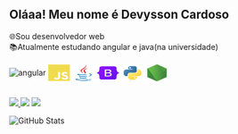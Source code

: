 ## Oláaa! Meu nome é Devysson Cardoso
<div>
  🌐Sou desenvolvedor web<br>
  📚Atualmente estudando angular e java(na universidade)
<div>
<div style="display: inline_block"><br>
  <img align="center" alt="angular" height="40" width="50" src="https://angular.io/assets/images/logos/angular/angular.svg">
  <img align="center" alt="js" height="30" width="40" src="https://raw.githubusercontent.com/devicons/devicon/master/icons/javascript/javascript-plain.svg">
  <img align="center" alt="nodejs" height="30" width="40" src="https://raw.githubusercontent.com/devicons/devicon/master/icons/java/java-original.svg">
  <img align="center" alt="nodejs" height="30" width="40" src="https://raw.githubusercontent.com/devicons/devicon/master/icons/bootstrap/bootstrap-original.svg">
  <img align="center" alt="python" height="30" width="40" src="https://raw.githubusercontent.com/devicons/devicon/master/icons/python/python-original.svg">
  <img align="center" alt="nodejs" height="30" width="40" src="https://raw.githubusercontent.com/devicons/devicon/master/icons/nodejs/nodejs-original.svg">
</div>
  
  ##
 
<div> 
  
  <a href="https://www.linkedin.com/in/devyssonsc" target="_blank"><img src="https://img.shields.io/badge/-LinkedIn-%230077B5?style=for-the-badge&logo=linkedin&logoColor=white" target="linkedin.com/in/devyssonsc">
  <a href="https://instagram.com/devyssonsc" target="_blank"><img src="https://img.shields.io/badge/-Instagram-%23E4405F?style=for-the-badge&logo=instagram&logoColor=white" target="instagram.com/devyssonsc"></a>
  <a href="https://twitter.com/_devysson" target="_blank"><img src="https://img.shields.io/badge/Twitter-1DA1F2?style=for-the-badge&logo=twitter&logoColor=white" target="twitter.com/_devysson"></a> </a> 
  
</div>

![GitHub Stats](https://github-readme-stats.vercel.app/api/top-langs/?username=devyssonsc&layout=compact&langs-count=16&theme=dracula)
